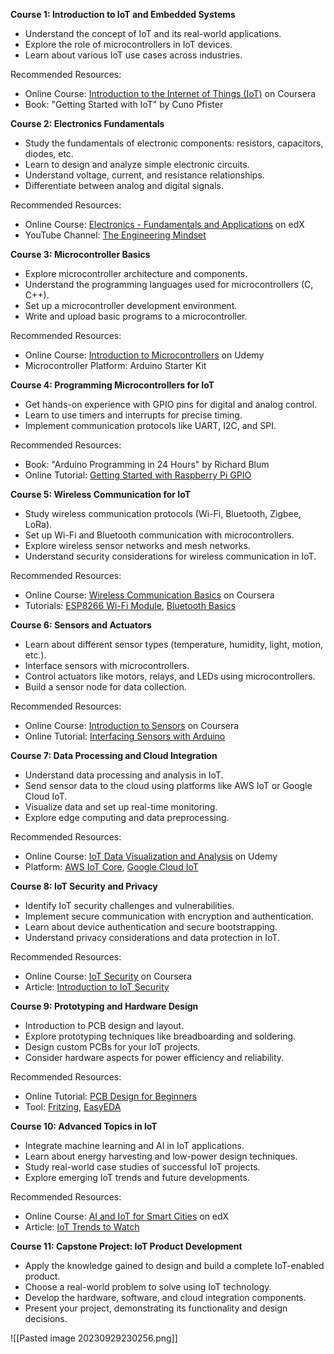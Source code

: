 **Course 1: Introduction to IoT and Embedded Systems**

- Understand the concept of IoT and its real-world applications.
- Explore the role of microcontrollers in IoT devices.
- Learn about various IoT use cases across industries.

Recommended Resources:

- Online Course: [Introduction to the Internet of Things (IoT)](https://www.coursera.org/learn/internet-of-things) on Coursera
- Book: "Getting Started with IoT" by Cuno Pfister

**Course 2: Electronics Fundamentals**

- Study the fundamentals of electronic components: resistors, capacitors, diodes, etc.
- Learn to design and analyze simple electronic circuits.
- Understand voltage, current, and resistance relationships.
- Differentiate between analog and digital signals.

Recommended Resources:

- Online Course: [Electronics - Fundamentals and Applications](https://www.edx.org/course/electronics-fundamentals-and-applications) on edX
- YouTube Channel: [The Engineering Mindset](https://www.youtube.com/c/TheEngineeringMindset)

**Course 3: Microcontroller Basics**

- Explore microcontroller architecture and components.
- Understand the programming languages used for microcontrollers (C, C++).
- Set up a microcontroller development environment.
- Write and upload basic programs to a microcontroller.

Recommended Resources:

- Online Course: [Introduction to Microcontrollers](https://www.udemy.com/course/introduction-to-microcontrollers/) on Udemy
- Microcontroller Platform: Arduino Starter Kit

**Course 4: Programming Microcontrollers for IoT**

- Get hands-on experience with GPIO pins for digital and analog control.
- Learn to use timers and interrupts for precise timing.
- Implement communication protocols like UART, I2C, and SPI.

Recommended Resources:

- Book: "Arduino Programming in 24 Hours" by Richard Blum
- Online Tutorial: [Getting Started with Raspberry Pi GPIO](https://learn.sparkfun.com/tutorials/raspberry-gpio/introduction)

**Course 5: Wireless Communication for IoT**

- Study wireless communication protocols (Wi-Fi, Bluetooth, Zigbee, LoRa).
- Set up Wi-Fi and Bluetooth communication with microcontrollers.
- Explore wireless sensor networks and mesh networks.
- Understand security considerations for wireless communication in IoT.

Recommended Resources:

- Online Course: [Wireless Communication Basics](https://www.coursera.org/learn/wireless-communication) on Coursera
- Tutorials: [ESP8266 Wi-Fi Module](https://www.instructables.com/id/Getting-Started-With-ESP8266-ESP-12/), [Bluetooth Basics](https://learn.sparkfun.com/tutorials/bluetooth-basics)

**Course 6: Sensors and Actuators**

- Learn about different sensor types (temperature, humidity, light, motion, etc.).
- Interface sensors with microcontrollers.
- Control actuators like motors, relays, and LEDs using microcontrollers.
- Build a sensor node for data collection.

Recommended Resources:

- Online Course: [Introduction to Sensors](https://www.coursera.org/learn/sensors) on Coursera
- Online Tutorial: [Interfacing Sensors with Arduino](https://www.electronicwings.com/nodemcu/interfacing-dht11-sensor-with-nodemcu-using-arduino-ide)

**Course 7: Data Processing and Cloud Integration**

- Understand data processing and analysis in IoT.
- Send sensor data to the cloud using platforms like AWS IoT or Google Cloud IoT.
- Visualize data and set up real-time monitoring.
- Explore edge computing and data preprocessing.

Recommended Resources:

- Online Course: [IoT Data Visualization and Analysis](https://www.udemy.com/course/iot-data-visualization-and-analysis/) on Udemy
- Platform: [AWS IoT Core](https://aws.amazon.com/iot-core/), [Google Cloud IoT](https://cloud.google.com/iot)

**Course 8: IoT Security and Privacy**

- Identify IoT security challenges and vulnerabilities.
- Implement secure communication with encryption and authentication.
- Learn about device authentication and secure bootstrapping.
- Understand privacy considerations and data protection in IoT.

Recommended Resources:

- Online Course: [IoT Security](https://www.coursera.org/learn/iot-security) on Coursera
- Article: [Introduction to IoT Security](https://www.digikey.com/en/articles/iot-security)

**Course 9: Prototyping and Hardware Design**

- Introduction to PCB design and layout.
- Explore prototyping techniques like breadboarding and soldering.
- Design custom PCBs for your IoT projects.
- Consider hardware aspects for power efficiency and reliability.

Recommended Resources:

- Online Tutorial: [PCB Design for Beginners](https://www.circuitbasics.com/beginners-guide-to-pcb-design/)
- Tool: [Fritzing](https://fritzing.org/), [EasyEDA](https://easyeda.com/)

**Course 10: Advanced Topics in IoT**

- Integrate machine learning and AI in IoT applications.
- Learn about energy harvesting and low-power design techniques.
- Study real-world case studies of successful IoT projects.
- Explore emerging IoT trends and future developments.

Recommended Resources:

- Online Course: [AI and IoT for Smart Cities](https://www.edx.org/course/ai-and-iot-for-smart-cities) on edX
- Article: [IoT Trends to Watch](https://www.iotforall.com/iot-trends-to-watch)

**Course 11: Capstone Project: IoT Product Development**

- Apply the knowledge gained to design and build a complete IoT-enabled product.
- Choose a real-world problem to solve using IoT technology.
- Develop the hardware, software, and cloud integration components.
- Present your project, demonstrating its functionality and design decisions.


![[Pasted image 20230929230256.png]]